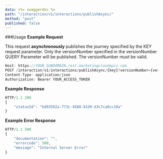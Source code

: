 ```yaml
---
data: <%= swaggerdoc %>
path: "/interaction/v1/interactions/publishAsync/"
method: "post"
published: false
---
```


###Usage
**Example Request**

This request **asynchronously** publishes the journey specified by the KEY request parameter. Only the versionNumber specified in the versionNumber QUERY Parameter will be published. The versionNumber must be valid.

```js
Host: https://YOUR_SUBDOMAIN.rest.marketingcloudapis.com
POST /interaction/v1/interactions/publishAsync/{key}?versionNumber={versionNumber}
Content-Type: application/json
Authorization: Bearer YOUR_ACCESS_TOKEN
```

**Example Response**
```js
HTTP/1.1 200
{
    "statusId": "bd93502a-773c-4588-81d9-d3c7ca0cc10a"
}
```

**Example Error Response**
```js
HTTP/1.1 500
{
    "documentation": "",
    "errorcode": 500,
    "message": "Internal Server Error"
}
```

